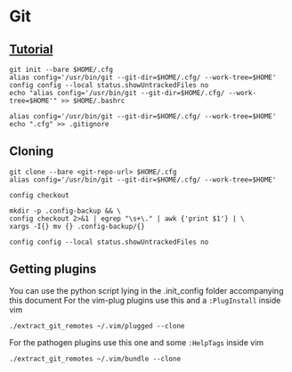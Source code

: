 # Git
## [Tutorial](https://www.atlassian.com/git/tutorials/dotfiles)

    git init --bare $HOME/.cfg
    alias config='/usr/bin/git --git-dir=$HOME/.cfg/ --work-tree=$HOME'
    config config --local status.showUntrackedFiles no
    echo "alias config='/usr/bin/git --git-dir=$HOME/.cfg/ --work-tree=$HOME'" >> $HOME/.bashrc

    alias config='/usr/bin/git --git-dir=$HOME/.cfg/ --work-tree=$HOME'
    echo ".cfg" >> .gitignore

## Cloning

    git clone --bare <git-repo-url> $HOME/.cfg
    alias config='/usr/bin/git --git-dir=$HOME/.cfg/ --work-tree=$HOME'

    config checkout

    mkdir -p .config-backup && \
    config checkout 2>&1 | egrep "\s+\." | awk {'print $1'} | \
    xargs -I{} mv {} .config-backup/{}

    config config --local status.showUntrackedFiles no


## Getting plugins
You can use the python script lying in the .init_config folder accompanying this document
For the vim-plug plugins use this and a `:PlugInstall` inside vim

    ./extract_git_remotes ~/.vim/plugged --clone

For the pathogen plugins use this one and some `:HelpTags` inside vim

    ./extract_git_remotes ~/.vim/bundle --clone
